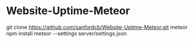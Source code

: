 # Website-Uptime-Meteor

git clone https://github.com/sanfordcb/Website-Uptime-Meteor.git
meteor npm install
meteor --settings server/settings.json
